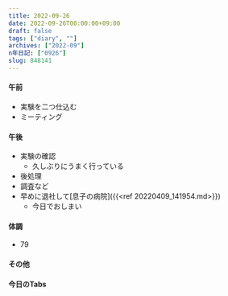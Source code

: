 ```yaml
---
title: 2022-09-26
date: 2022-09-26T00:00:00+09:00
draft: false
tags: ["diary", ""]
archives: ["2022-09"]
n年日記: ["0926"]
slug: 848141
---
```

#### 午前
- 実験を二つ仕込む
- ミーティング
#### 午後
- 実験の確認
  - 久しぶりにうまく行っている
- 後処理
- 調査など
- 早めに退社して[息子の病院]({{<ref 20220409_141954.md>}})
  - 今日でおしまい
#### 体調
- 79
#### その他
#### 今日のTabs